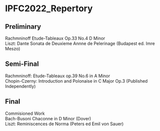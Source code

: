 # IPFC2022_Repertory

## Preliminary
Rachmninoff Etude-Tableaux Op.33 No.4 D Minor<br/>
Liszt: Dante Sonata de Deuxieme Annne de Pelerinage (Budapest ed. Imre Meszo)
## Semi-Final
Rachmninoff: Etude-Tableaux op.39 No.6 in A Minor<br/>
Chopin-Czerny: Introduction and Polonaise in C Major Op.3 (Published Independently)
## Final 
Commisioned Work<br/>
Bach-Busoni Chaconne in D Minor (Dover)<br/>
Liszt: Reminiscences de Norma (Peters ed Emil von Sauer)
